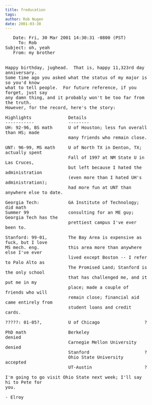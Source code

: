```yaml
---
title: freducation
tags: 
author: Rob Nugen
date: 2001-03-30
---
```


<pre>
   Date: Fri, 30 Mar 2001 14:30:31 -0800 (PST)
     To: Rob
Subject: oh, yeah
   From: my brother


Happy birthday, jughead.  That is, happy 11,323rd day
anniversary.
Some time ago you asked what the status of my major is
so you'd know
what to tell people.  For future reference, if you
forget, just say
any damn thing, and it probably won't be too far from
the truth.
However, for the record, here's the story:

Highlights              Details
-----------             --------
UH: 92-96, BS math      U of Houston; less fun overall
than HS; made
                        many friends who remain close.

UNT: 96-99, MS math     U of North TX in Denton, TX;
actually spent 
                        Fall of 1997 at NM State U in
Las Cruces,
                        but left because I hated the
administration
                        (even more than I hated UH's
administration); 
                        had more fun at UNT than
anywhere else to date.

Georgia Tech:           GA Institute of Technology;
did math
Summer 99               consulting for an ME guy;
Georgia Tech has the
                        prettiest campus I've ever
been to.  

Stanford: 99-01,        The Bay Area is expensive as
fuck, but I love
MS mech. eng.           this area more than anywhere
else I've ever
                        lived except Boston -- I refer
to Palo Alto as
                        The Promised Land; Stanford is
the only school
                        that has challenged me, and it
put me in my
                        place; made a couple of
friends who will
                        remain close; financial aid
came entirely from
                        student loans and credit
cards.

?????: 01-05?,          U of Chicago                 ?
 
PhD math                Berkeley                    
denied
                        Carnegie Mellon University  
denied
                        Stanford                     ?
                        Ohio State University       
accepted
                        UT-Austin                    ?

I'm going to go visit Ohio State next week; I'll say
hi to Pete for
you.  

- Elroy
